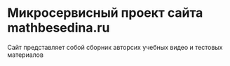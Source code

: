 # Микросервисный проект сайта mathbesedina.ru

Сайт представляет собой сборник авторсих учебных видео и тестовых материалов 